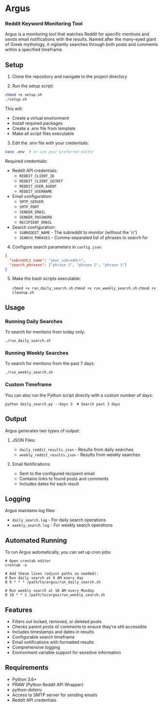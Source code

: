 # Argus

### Reddit Keyword Monitoring Tool

Argus is a monitoring tool that watches Reddit for specific mentions and sends email notifications with the results. Named after the many-eyed giant of Greek mythology, it vigilantly searches through both posts and comments within a specified timeframe.

## Setup

1. Clone the repository and navigate to the project directory

2. Run the setup script:

```bash
chmod +x setup.sh
./setup.sh
```

This will:

- Create a virtual environment
- Install required packages
- Create a .env file from template
- Make all script files executable

3. Edit the .env file with your credentials:

```bash
nano .env  # or use your preferred editor
```

Required credentials:

- Reddit API credentials:
  - `REDDIT_CLIENT_ID`
  - `REDDIT_CLIENT_SECRET`
  - `REDDIT_USER_AGENT`
  - `REDDIT_USERNAME`
- Email configuration:
  - `SMTP_SERVER`
  - `SMTP_PORT`
  - `SENDER_EMAIL`
  - `SENDER_PASSWORD`
  - `RECIPIENT_EMAIL`
- Search configuration:
  - `SUBREDDIT_NAME` - The subreddit to monitor (without the 'r/')
  - `SEARCH_PHRASES` - Comma-separated list of phrases to search for

4. Configure search parameters in `config.json`:

```json
{
  "subreddit_name": "your_subreddit",
  "search_phrases": ["phrase 1", "phrase 2", "phrase 3"]
}
```

5. Make the bash scripts executable:

   `chmod +x run_daily_search.sh`
   `chmod +x run_weekly_search.sh`
   `chmod +x cleanup.sh`

## Usage

### Running Daily Searches

To search for mentions from today only:

    ./run_daily_search.sh

### Running Weekly Searches

To search for mentions from the past 7 days:

    ./run_weekly_search.sh

### Custom Timeframe

You can also run the Python script directly with a custom number of days:

    python daily_search.py --days 3  # Search past 3 days

## Output

Argus generates two types of output:

1. JSON Files:

   - `daily_reddit_results.json` - Results from daily searches
   - `weekly_reddit_results.json` - Results from weekly searches

2. Email Notifications:
   - Sent to the configured recipient email
   - Contains links to found posts and comments
   - Includes dates for each result

## Logging

Argus maintains log files:

- `daily_search.log` - For daily search operations
- `weekly_search.log` - For weekly search operations

## Automated Running

To run Argus automatically, you can set up cron jobs:

    # Open crontab editor
    crontab -e

    # Add these lines (adjust paths as needed):
    # Run daily search at 9 AM every day
    0 9 * * * /path/to/argus/run_daily_search.sh

    # Run weekly search at 10 AM every Monday
    0 10 * * 1 /path/to/argus/run_weekly_search.sh

## Features

- Filters out locked, removed, or deleted posts
- Checks parent posts of comments to ensure they're still accessible
- Includes timestamps and dates in results
- Configurable search timeframe
- Email notifications with formatted results
- Comprehensive logging
- Environment variable support for sensitive information

## Requirements

- Python 3.6+
- PRAW (Python Reddit API Wrapper)
- python-dotenv
- Access to SMTP server for sending emails
- Reddit API credentials
